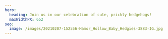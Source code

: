 ```yaml
---
hero:
  heading: Join us in our celebration of cute, prickly hedgehogs!
  maxWidthPX: 652
seo:
  image: /images/20210207-152556-Hamor_Hollow_Baby_Hedgies-3883-IG.jpg
---
```


